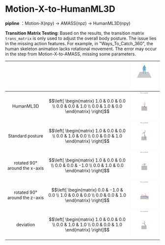 # Motion-X-to-HumanML3D

**pipline** ：Motion-X(npy) $\rightarrow$ AMASS(npz) $\rightarrow$ HumanML3D(npy)

**Transition Matrix Testing**: Based on the results, the transition matrix `trans_matrix` is only used to adjust the overall body posture. The issue lies in the missing action features. For example, in "Ways_To_Catch_360", the human skeleton animation lacks rotational movement. The error may occur in the step from Motion-X-to-AMASS, missing some parameters.

|                               |                                                              | ![Ways_To_Catch_SMPL](./Motion-X-to-HumanML3D.assets/Ways_To_Catch_SMPL.gif) |
| :---------------------------: | ------------------------------------------------------------ | ------------------------------------------------------------ |
|           HumanML3D           | $$\left[ \begin{matrix}   1.0 & 0.0 & 0.0 \\   0.0 & 0.0 & 1.0 \\   0.0 & 1.0 & 0.0  \end{matrix}  \right]$$ | ![Ways_To_Catch_360_HML](./Motion-X-to-HumanML3D.assets/Ways_To_Catch_360_HML.gif) |
|       Standard posture        | $$\left[ \begin{matrix}   1.0 & 0.0 & 0.0 \\   0.0 & 1.0 & 0.0 \\   0.0 & 0.0 & 1.0  \end{matrix}  \right]$$ | ![Ways_To_Catch_360_Original](./Motion-X-to-HumanML3D.assets/Ways_To_Catch_360_Original.gif) |
| rotated 90° around the x-axis | $$\left[ \begin{matrix}   1.0 & 0.0 & 0.0 \\   0.0 & 0.0 & -1.0 \\   0.0 & 1.0 & 0.0  \end{matrix}  \right]$$ | ![Ways_To_Catch_360_X90](./Motion-X-to-HumanML3D.assets/Ways_To_Catch_360_X90.gif) |
| rotated 90° around the z-axis | $$\left[ \begin{matrix}   0.0 & -1.0 & 0.0 \\   1.0 & 0.0 & 0.0 \\   0.0 & 0.0 & 1.0  \end{matrix}  \right]$$ | ![Ways_To_Catch_360_Z90](./Motion-X-to-HumanML3D.assets/Ways_To_Catch_360_Z90.gif) |
|           deviation           | $$\left[ \begin{matrix}   1.0 & 0.0 & 0.0 \\   0.0 & 1.0 & 1.0 \\   0.0 & 0.0 & 1.0  \end{matrix}  \right]$$ | ![Ways_To_Catch_360_Deflection](./Motion-X-to-HumanML3D.assets/Ways_To_Catch_360_Deflection.gif) |